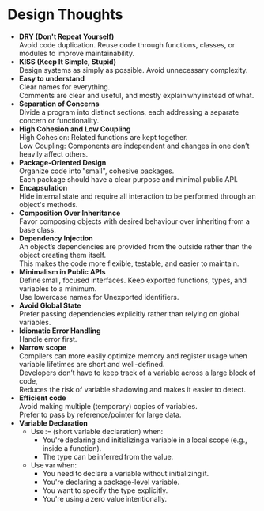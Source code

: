 # Design Thoughts
- **DRY (Don't Repeat Yourself)**  
Avoid code duplication. 
Reuse code through functions, classes, or modules to improve maintainability.
- **KISS (Keep It Simple, Stupid)**  
Design systems as simply as possible. 
Avoid unnecessary complexity.
- **Easy to understand**  
Clear names for everything.  
Comments are clear and useful, and mostly explain why instead of what.  
- **Separation of Concerns**  
Divide a program into distinct sections, each addressing a separate concern or functionality.
- **High Cohesion and Low Coupling**  
High Cohesion: Related functions are kept together.  
Low Coupling: Components are independent and changes in one don’t heavily affect others.  
- **Package-Oriented Design**  
Organize code into "small", cohesive packages.  
Each package should have a clear purpose and minimal public API.
- **Encapsulation**  
Hide internal state and require all interaction to be performed through an object's methods.
- **Composition Over Inheritance**  
Favor composing objects with desired behaviour over inheriting from a base class.
- **Dependency Injection**  
An object’s dependencies are provided from the outside rather than the object creating them itself.  
This makes the code more flexible, testable, and easier to maintain.
- **Minimalism in Public APIs**  
Define small, focused interfaces.
Keep exported functions, types, and variables to a minimum.  
Use lowercase names for Unexported identifiers.
- **Avoid Global State**  
Prefer passing dependencies explicitly rather than relying on global variables.
- **Idiomatic Error Handling**  
Handle error first.
- **Narrow scope**  
Compilers can more easily optimize memory and register usage when variable lifetimes are short and well-defined.  
Developers don’t have to keep track of a variable across a large block of code,  
Reduces the risk of variable shadowing and makes it easier to detect.
- **Efficient code**  
Avoid making multiple (temporary) copies of variables.  
Prefer to pass by reference/pointer for large data.
- **Variable Declaration**  
  + Use := (short variable declaration) when:
    + You're declaring and initializing a variable in a local scope (e.g., inside a function).  
    + The type can be inferred from the value.  
  + Use var when:  
    + You need to declare a variable without initializing it.  
    + You're declaring a package-level variable.  
    + You want to specify the type explicitly.  
    + You're using a zero value intentionally.
